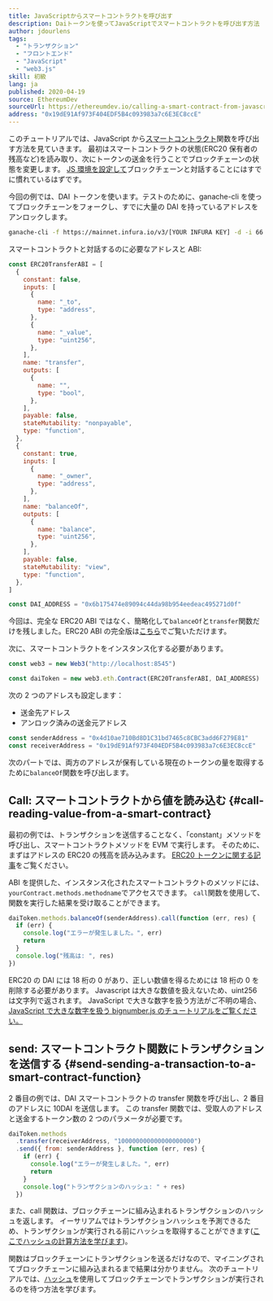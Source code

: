 ```yaml
---
title: JavaScriptからスマートコントラクトを呼び出す
description: Daiトークンを使ってJavaScriptでスマートコントラクトを呼び出す方法
author: jdourlens
tags:
  - "トランザクション"
  - "フロントエンド"
  - "JavaScript"
  - "web3.js"
skill: 初級
lang: ja
published: 2020-04-19
source: EthereumDev
sourceUrl: https://ethereumdev.io/calling-a-smart-contract-from-javascript/
address: "0x19dE91Af973F404EDF5B4c093983a7c6E3EC8ccE"
---
```


このチュートリアルでは、JavaScript から[スマートコントラクト](/developers/docs/smart-contracts/)関数を呼び出す方法を見ていきます。 最初はスマートコントラクトの状態(ERC20 保有者の残高など)を読み取り、次にトークンの送金を行うことでブロックチェーンの状態を変更します。 [JS 環境を設定して](/developers/tutorials/set-up-web3js-to-use-ethereum-in-javascript/)ブロックチェーンと対話することにはすでに慣れているはずです。

今回の例では、DAI トークンを使います。テストのために、ganache-cli を使ってブロックチェーンをフォークし、すでに大量の DAI を持っているアドレスをアンロックします。

```bash
ganache-cli -f https://mainnet.infura.io/v3/[YOUR INFURA KEY] -d -i 66 1 --unlock 0x4d10ae710Bd8D1C31bd7465c8CBC3add6F279E81
```

スマートコントラクトと対話するのに必要なアドレスと ABI:

```js
const ERC20TransferABI = [
  {
    constant: false,
    inputs: [
      {
        name: "_to",
        type: "address",
      },
      {
        name: "_value",
        type: "uint256",
      },
    ],
    name: "transfer",
    outputs: [
      {
        name: "",
        type: "bool",
      },
    ],
    payable: false,
    stateMutability: "nonpayable",
    type: "function",
  },
  {
    constant: true,
    inputs: [
      {
        name: "_owner",
        type: "address",
      },
    ],
    name: "balanceOf",
    outputs: [
      {
        name: "balance",
        type: "uint256",
      },
    ],
    payable: false,
    stateMutability: "view",
    type: "function",
  },
]

const DAI_ADDRESS = "0x6b175474e89094c44da98b954eedeac495271d0f"
```

今回は、完全な ERC20 ABI ではなく、簡略化して`balanceOf`と`transfer`関数だけを残しました。ERC20 ABI の完全版は[こちら](https://ethereumdev.io/abi-for-erc20-contract-on-ethereum/)でご覧いただけます。

次に、スマートコントラクトをインスタンス化する必要があります。

```js
const web3 = new Web3("http://localhost:8545")

const daiToken = new web3.eth.Contract(ERC20TransferABI, DAI_ADDRESS)
```

次の 2 つのアドレスも設定します：

- 送金先アドレス
- アンロック済みの送金元アドレス

```js
const senderAddress = "0x4d10ae710Bd8D1C31bd7465c8CBC3add6F279E81"
const receiverAddress = "0x19dE91Af973F404EDF5B4c093983a7c6E3EC8ccE"
```

次のパートでは、両方のアドレスが保有している現在のトークンの量を取得するために`balanceOf`関数を呼び出します。

## Call: スマートコントラクトから値を読み込む {#call-reading-value-from-a-smart-contract}

最初の例では、トランザクションを送信することなく、「constant」メソッドを呼び出し、スマートコントラクトメソッドを EVM で実行します。 そのために、まずはアドレスの ERC20 の残高を読み込みます。 [ERC20 トークンに関する記事](/developers/tutorials/understand-the-erc-20-token-smart-contract/)をご覧ください。

ABI を提供した、インスタンス化されたスマートコントラクトのメソッドには、`yourContract.methods.methodname`でアクセスできます。 `call`関数を使用して、関数を実行した結果を受け取ることができます。

```js
daiToken.methods.balanceOf(senderAddress).call(function (err, res) {
  if (err) {
    console.log("エラーが発生しました。", err)
    return
  }
  console.log("残高は: ", res)
})
```

ERC20 の DAI には 18 桁の 0 があり、正しい数値を得るためには 18 桁の 0 を削除する必要があります。 Javascript は大きな数値を扱えないため、uint256 は文字列で返されます。 JavaScript で大きな数字を扱う方法がご不明の場合、[JavaScript で大きな数字を扱う bignumber.js のチュートリアルをご覧ください。](https://ethereumdev.io/how-to-deal-with-big-numbers-in-javascript/)

## send: スマートコントラクト関数にトランザクションを送信する {#send-sending-a-transaction-to-a-smart-contract-function}

2 番目の例では、DAI スマートコントラクトの transfer 関数を呼び出し、2 番目のアドレスに 10DAI を送信します。 この transfer 関数では、受取人のアドレスと送金するトークン数の 2 つのパラメータが必要です。

```js
daiToken.methods
  .transfer(receiverAddress, "100000000000000000000")
  .send({ from: senderAddress }, function (err, res) {
    if (err) {
      console.log("エラーが発生しました。", err)
      return
    }
    console.log("トランザクションのハッシュ: " + res)
  })
```

また、call 関数は、ブロックチェーンに組み込まれるトランザクションのハッシュを返します。 イーサリアムではトランザクションハッシュを予測できるため、トランザクションが実行される前にハッシュを取得することができます([ここでハッシュの計算方法を学びます](https://ethereum.stackexchange.com/questions/45648/how-to-calculate-the-assigned-txhash-of-a-transaction))。

関数はブロックチェーンにトランザクションを送るだけなので、マイニングされてブロックチェーンに組み込まれるまで結果は分かりません。 次のチュートリアルでは、[ハッシュ](https://ethereumdev.io/waiting-for-a-transaction-to-be-mined-on-ethereum-with-js/)を使用してブロックチェーンでトランザクションが実行されるのを待つ方法を学びます。
